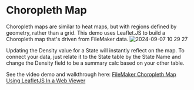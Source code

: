 # Choropleth Map
Choropleth maps are similar to heat maps, but with regions defined by geometry, rather than a grid. This demo uses Leaflet.JS to build a Choropleth map that's driven from FileMaker data. 
![2024-09-07 10 29 27](https://github.com/user-attachments/assets/bc874d7f-ffd3-4a09-a800-ffa95f2badf6)

Updating the Density value for a State will instantly reflect on the map. To connect your data, just relate it to the State table by the State Name and change the Density field to be a summary calc based on your other table. 


See the video demo and walkthrough here: 
[FileMaker Choropleth Map Using LeafletJS In a Web Viewer](https://www.youtube.com/watch?v=Op6UZmh-20g)
